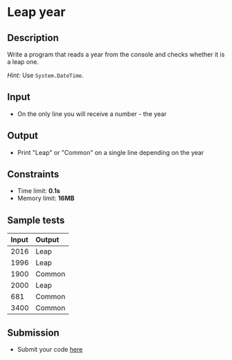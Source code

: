 # Leap year

## Description
Write a program that reads a year from the console and checks whether it is a leap one.

_Hint:_ Use `System.DateTime`.

## Input
- On the only line you will receive a number - the year

## Output
- Print "Leap" or "Common" on a single line depending on the year

## Constraints
- Time limit: **0.1s**
- Memory limit: **16MB**

## Sample tests

| Input | Output |
|:------|:-------|
| 2016  | Leap   |
| 1996  | Leap   |
| 1900  | Common |
| 2000  | Leap   |
|  681  | Common |
| 3400  | Common |

## Submission
- Submit your code [here](http://bgcoder.com/Contests/Compete/Index/319#0)
